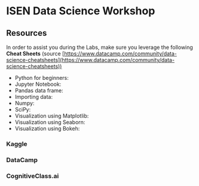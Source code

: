 # ISEN Data Science Workshop

## Resources
In order to assist you during the Labs, make sure you leverage the following **Cheat Sheets** (source [https://www.datacamp.com/community/data-science-cheatsheets](https://www.datacamp.com/community/data-science-cheatsheets))

+ Python for beginners: [](Resources/Python_CS.pdf)
+ Jupyter Notebook: [](Resources/JupyterNotebook_CS.pdf)
+ Pandas data frame: [](Resources/Pandas_CS.pdf)
+ Importing data: [](Resources/ImportingData.pdf)
+ Numpy: [](Resources/NumPy_CS.pdf)
+ SciPy: [](Resources/SciPy_CS.pdf)
+ Visualization using Matplotlib: [](Resources/Matplotlib_CS.pdf)
+ Visualization using Seaborn: [](Resources/Seaborn_CS.pdf)
+ Visualization using Bokeh: [](Resources/Bokeh_CS.pdf)

### Kaggle

### DataCamp

### CognitiveClass.ai
